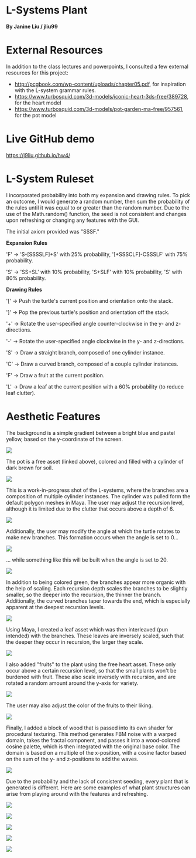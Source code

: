 # L-Systems Plant
**By Janine Liu / jliu99**

# External Resources

In addition to the class lectures and powerpoints, I consulted a few external resources for this project:
- http://pcgbook.com/wp-content/uploads/chapter05.pdf, for inspiration with the L-system grammar rules.
- https://www.turbosquid.com/3d-models/iconic-heart-3ds-free/389728, for the heart model
- https://www.turbosquid.com/3d-models/pot-garden-ma-free/957561, for the pot model

# Live GitHub demo
https://j9liu.github.io/hw4/

# L-System Ruleset

I incorporated probability into both my expansion and drawing rules. To pick an outcome, I would generate a random number, then sum the probability of the rules until it was equal to or greater than the random number. Due to the use of the Math.random() function, the seed is not consistent and changes upon refreshing or changing any features with the GUI.

The initial axiom provided was "SSSF."

**Expansion Rules**

'F' -> 'S-[SSSSLF]+S' with 25% probability, '[+SSSCLF]-CSSSLF' with 75% probability.

'S' -> 'SS+SL' with 10% probability, 'S+SLF' with 10% probability, 'S' with 80% probability.

**Drawing Rules**

'[' -> Push the turtle's current position and orientation onto the stack.

']' -> Pop the previous turtle's position and orientation off the stack.

'+' -> Rotate the user-specified angle counter-clockwise in the y- and z-directions.

'-' -> Rotate the user-specified angle clockwise in the y- and z-directions.

'S' -> Draw a straight branch, composed of one cylinder instance.

'C' -> Draw a curved branch, composed of a couple cylinder instances.

'F' -> Draw a fruit at the current position.

'L' -> Draw a leaf at the current position with a 60% probability (to reduce leaf clutter).

# Aesthetic Features

The background is a simple gradient between a bright blue and pastel yellow, based on the y-coordinate of the screen.

![](background.png)

The pot is a free asset (linked above), colored and filled with a cylinder of dark brown for soil.

![](pot.png)

This is a work-in-progress shot of the L-systems, where the branches are a composition of multiple cylinder instances. The cylinder was pulled form the default polygon meshes in Maya. The user may adjust the recursion level, although it is limited due to the clutter that occurs above a depth of 6.

![](branches.png)

Additionally, the user may modify the angle at which the turtle rotates to make new branches. This formation occurs when the angle is set to 0...

![](angle0.png)

... while something like this will be built when the angle is set to 20.

![](angle20.png)

In addition to being colored green, the branches appear more organic with the help of scaling. Each recursion depth scales the branches to be slightly smaller, so the deeper into the recursion, the thinner the branch. Additionally, the curved branches taper towards the end, which is especially apparent at the deepest recursion levels.

![](scaling.png)

Using Maya, I created a leaf asset which was then interleaved (pun intended) with the branches. These leaves are inversely scaled, such that the deeper they occur in recursion, the larger they scale.

![](leaves.png)

I also added "fruits" to the plant using the free heart asset. These only occur above a certain recursion level, so that the small plants won't be burdened with fruit. These also scale inversely with recursion, and are rotated a random amount around the y-axis for variety.

![](hearts.png)

The user may also adjust the color of the fruits to their liking.

![](hearts2.png)

Finally, I added a block of wood that is passed into its own shader for procedural texturing. This method generates FBM noise with a warped domain, takes the fractal component, and passes it into a wood-colored cosine palette, which is then integrated with the original base color. The domain is based on a multiple of the x-position, with a cosine factor based on the sum of the y- and z-positions to add the waves.

![](wood.png)

Due to the probability and the lack of consistent seeding, every plant that is generated is different. Here are some examples of what plant structures can arise from playing around with the features and refreshing.

![](final.png)

![](final2.png)

![](final3.png)

![](final4.png)

![](final5.png)